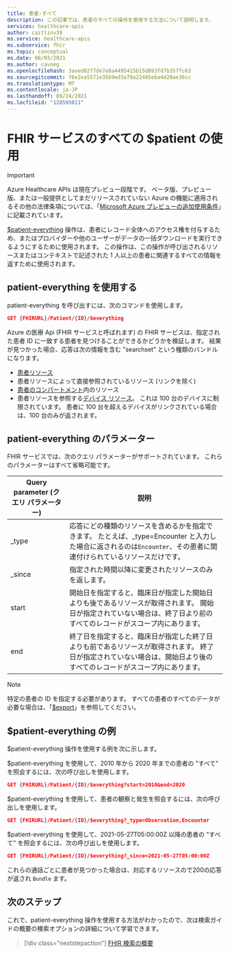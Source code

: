 ```yaml
---
title: 患者-すべて
description: この記事では、患者のすべての操作を使用する方法について説明します。
services: healthcare-apis
author: caitlinv39
ms.service: healthcare-apis
ms.subservice: fhir
ms.topic: conceptual
ms.date: 08/03/2021
ms.author: cavoeg
ms.openlocfilehash: 3aaed02f7de7e8a4495415b15d893fd7b357fc63
ms.sourcegitcommit: f6e2ea5571e35b9ed3a79a22485eba4d20ae36cc
ms.translationtype: MT
ms.contentlocale: ja-JP
ms.lasthandoff: 09/24/2021
ms.locfileid: "128595011"
---
```

# <a name="using-patient-everything-in-fhir-service"></a>FHIR サービスのすべての $patient の使用

> [!IMPORTANT]
> Azure Healthcare APIs は現在プレビュー段階です。 ベータ版、プレビュー版、または一般提供としてまだリリースされていない Azure の機能に適用されるその他の法律条項については、「[Microsoft Azure プレビューの追加使用条件](https://azure.microsoft.com/support/legal/preview-supplemental-terms/)」に記載されています。

[$patient-everything](https://www.hl7.org/fhir/patient-operation-everything.html) 操作は、患者にレコード全体へのアクセス権を付与するため、またはプロバイダーや他のユーザーがデータの一括ダウンロードを実行できるようにするために使用されます。 この操作は、この操作が呼び出されるリソースまたはコンテキストで記述された 1 人以上の患者に関連するすべての情報を返すために使用されます。  

## <a name="use-patient-everything"></a>patient-everything を使用する
patient-everything を呼び出すには、次のコマンドを使用します。

```json
GET {FHIRURL}/Patient/{ID}/$everything
```
Azure の医療 Api (FHIR サービスと呼ばれます) の FHIR サービスは、指定された患者 ID に一致する患者を見つけることができるかどうかを検証します。 結果が見つかった場合、応答は次の情報を含む "searchset" という種類のバンドルになります。 
* [患者リソース](https://www.hl7.org/fhir/patient.html) 
* 患者リソースによって直接参照されているリソース (リンクを除く) 
* [患者のコンパートメント](https://www.hl7.org/fhir/compartmentdefinition-patient.html)内のリソース
* 患者リソースを参照する[デバイス リソース](https://www.hl7.org/fhir/device.html)。 これは 100 台のデバイスに制限されています。 患者に 100 台を超えるデバイスがリンクされている場合は、100 台のみが返されます。 


## <a name="patient-everything-parameters"></a>patient-everything のパラメーター
FHIR サービスでは、次のクエリ パラメーターがサポートされています。 これらのパラメーターはすべて省略可能です。

|Query parameter (クエリ パラメーター)        |  説明|
|-----------------------|------------|
| \_type | 応答にどの種類のリソースを含めるかを指定できます。 たとえば、\_type=Encounter と入力した場合に返されるのは`Encounter`、その患者に関連付けられているリソースだけです。 |
| \_since | 指定された時間以降に変更されたリソースのみを返します。 |
| start | 開始日を指定すると、臨床日が指定した開始日よりも後であるリソースが取得されます。 開始日が指定されていない場合は、終了日より前のすべてのレコードがスコープ内にあります。 |
| end | 終了日を指定すると、臨床日が指定した終了日よりも前であるリソースが取得されます。 終了日が指定されていない場合は、開始日より後のすべてのレコードがスコープ内にあります。 |

> [!Note]
> 特定の患者の ID を指定する必要があります。 すべての患者のすべてのデータが必要な場合は、「[$export](../data-transformation/export-data.md)」を参照してください。 


## <a name="examples-of-patient-everything"></a>$patient-everything の例 

$patient-everything 操作を使用する例を次に示します。 

$patient-everything を使用して、2010 年から 2020 年までの患者の "すべて" を照会するには、次の呼び出しを使用します。 

```json
GET {FHIRURL}/Patient/{ID}/$everything?start=2010&end=2020
``` 

$patient-everything を使用して、患者の観察と発生を照会するには、次の呼び出しを使用します。 
```json
GET {FHIRURL}/Patient/{ID}/$everything?_type=Observation,Encounter 
```

$patient-everything を使用して、2021-05-27T05:00:00Z 以降の患者の "すべて" を照会するには、次の呼び出しを使用します。 

```json
GET {FHIRURL}/Patient/{ID}/$everything?_since=2021-05-27T05:00:00Z 
```

これらの通話ごとに患者が見つかった場合は、対応するリソースので200の応答が返され `Bundle` ます。

## <a name="next-step"></a>次のステップ
これで、patient-everything 操作を使用する方法がわかったので、次は検索ガイドの概要の検索オプションの詳細について学習できます。

>[!div class="nextstepaction"]
>[FHIR 検索の概要](overview-of-search.md)
